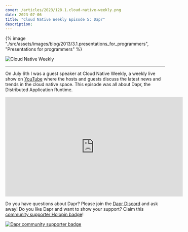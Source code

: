 ```yaml
---
cover: /articles/2023/128.1.cloud-native-weekly.png
date: 2023-07-06
title: "Cloud Native Weekly Episode 5: Dapr"
description:
---
```


{% image "./src/assets/images/blog/2013/3.1.presentations_for_programmers", "Presentations for programmers" %}

![Cloud Native Weekly](/articles/2023/128.1.cloud-native-weekly.png)

---

On July 6th I was a guest speaker at Cloud Native Weekly, a weekly live show on [YouTube](https://www.youtube.com/@CloudNativeWeekly) where the hosts and guests discuss the latest news and trends in the cloud native space. This episode was all about Dapr, the Distributed Application Runtime.

<iframe width="560" height="315" src="https://www.youtube.com/embed/Zcdsh6J5fAg" title="YouTube video player" frameborder="0" allow="accelerometer; autoplay; clipboard-write; encrypted-media; gyroscope; picture-in-picture" allowfullscreen></iframe>

Do you have questions about Dapr? Please join the [Dapr Discord](https://bit.ly/dapr-discord) and ask away! Do you like Dapr and want to show your support? Claim this [community supporter Holopin badge](https://bit.ly/dapr-supporter)!

[![Dapr community supporter badge](/articles/2023/124.3.dapr-community-supporter.png)](https://bit.ly/dapr-supporter)